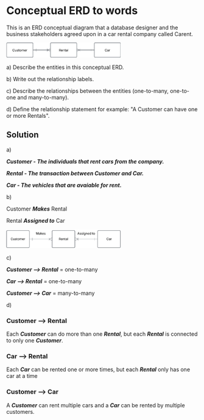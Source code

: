 # Conceptual ERD to words

This is an ERD conceptual diagram that a database designer and the business stakeholders agreed upon in a car rental company called Carent.

<img src = "../assets/image.png" width=300>

a) Describe the entities in this conceptual ERD.

b) Write out the relationship labels.

c) Describe the relationships between the entities (one-to-many, one-to-one and many-to-many).

d) Define the relationship statement for example: "A Customer can have one or more Rentals".

## Solution

a)

***Customer - The individuals that rent cars from the company.***

***Rental - The transaction between Customer and Car.***

***Car - The vehicles that are avaiable for rent.***

b)

Customer ***Makes*** Rental

Rental ***Assigned to*** Car

<img src = "../assets/image_2_b.png" width=300>


c)

***Customer --> Rental*** = one-to-many

***Car --> Rental*** = one-to-many

***Customer --> Car*** = many-to-many

d)

### Customer --> Rental

Each ***Customer*** can do more than one ***Rental***, but each ***Rental*** is connected to only one ***Customer***.

### Car --> Rental

Each ***Car*** can be rented one or more times, but each ***Rental*** only has one car at a time


### Customer --> Car

A ***Customer*** can rent multiple cars and a ***Car*** can be rented by multiple customers.
